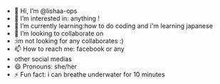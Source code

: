 - 👋 Hi, I’m @lishaa-ops
- 👀 I’m interested in: anything ! 
- 🌱 I’m currently learning:how to do coding and i'm learning japanese
- 💞️ I’m looking to collaborate on
- :im not looking for any collaborates :)
- 📫 How to reach me: facebook or any
-  other social medias 
- 😄 Pronouns: she/her
- ⚡ Fun fact: i can breathe underwater for 10 minutes
  

<!---
lishaa-ops/lishaa-ops is a ✨ special ✨ repository because its `README.md` (this file) appears on your GitHub profile.
You can click the Preview link to take a look at your changes.
--->
